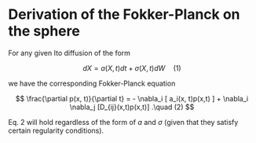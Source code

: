 # Derivation of the Fokker-Planck on the sphere

For any given Ito diffusion of the form

$$
d X = a(X, t) dt + \sigma(X, t) dW \quad (1)
$$

we have the corresponding Fokker-Planck equation

$$
\frac{\partial p(x, t)}{\partial t} = - \nabla_i [ a_i(x, t)p(x,t) ] + \nabla_i \nabla_j [D_{ij}(x,t)p(x,t)] .\quad (2)
$$

Eq. 2 will hold regardless of the form of $a$ and $\sigma$ (given that they satisfy certain regularity conditions). 
<!--stackedit_data:
eyJoaXN0b3J5IjpbLTE4NzE3OTEzNDMsMzIxOTIyMjE4XX0=
-->